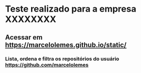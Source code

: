 # Teste realizado para a empresa XXXXXXXX
## Acessar em https://marcelolemes.github.io/static/ 
### Lista, ordena e filtra os repositórios do usuário https://github.com/marcelolemes
